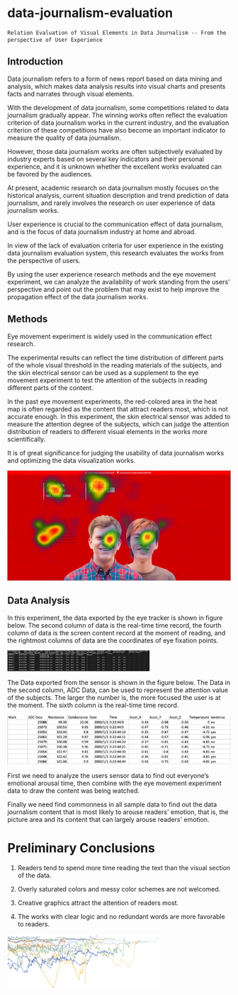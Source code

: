 # data-journalism-evaluation
	Relation Evaluation of Visual Elements in Data Journalism -- From the perspective of User Experience
## Introduction
Data journalism refers to a form of news report based on data mining and analysis, which makes data analysis results into visual charts and presents facts and narrates through visual elements.  


With the development of data journalism, some competitions related to data journalism gradually appear. The winning works often reflect the evaluation criterion of data journalism works in the current industry, and the evaluation criterion of these competitions have also become an important indicator to measure the quality of data journalism. 


However, those data journalism works are often subjectively evaluated by industry experts based on several key indicators and their personal experience, and it is unknown whether the excellent works evaluated can be favored by the audiences.


At present, academic research on data journalism mostly focuses on the historical analysis, current situation description and trend prediction of data journalism, and rarely involves the research on user experience of data journalism works. 


User experience is crucial to the communication effect of data journalism, and is the focus of data journalism industry at home and abroad. 


In view of the lack of evaluation criteria for user experience in the existing data journalism evaluation system, this research evaluates the works from the perspective of users. 


By using the user experience research methods and the eye movement experiment, we can analyze the availability of work standing from the users’ perspective and point out the problem that may exist to help improve the propagation effect of the data journalism works.
## Methods
Eye movement experiment is widely used in the communication effect research. 


The experimental results can reflect the time distribution of different parts of the whole visual threshold in the reading materials of the subjects, and the skin electrical sensor can be used as a supplement to the eye movement experiment to test the attention of the subjects in reading different parts of the content.


In the past eye movement experiments, the red-colored area in the heat map is often regarded as the content that attract readers most, which is not accurate enough. In this experiment, the skin electrical sensor was added to measure the attention degree of the subjects, which can judge the attention distribution of readers to different visual elements in the works more scientifically. 


It is of great significance for judging the usability of data journalism works and optimizing the data visualization works.


![heapmap](https://github.com/GYSTC2/data-journalism-evaluation/blob/master/pictures/Bolzano-1.png)
## Data Analysis
In this experiment, the data exported by the eye tracker is shown in figure below. The second column of data is the real-time time record, the fourth column of data is the screen content record at the moment of reading, and the rightmost columns of data are the coordinates of eye fixation points.


![eyetrack data](https://github.com/GYSTC2/data-journalism-evaluation/blob/master/pictures/eye%20track.png)


The Data exported from the sensor is shown in the figure below. The Data in the second column, ADC Data, can be used to represent the attention value of the subjects. The larger the number is, the more focused the user is at the moment. The sixth column is the real-time time record.


![sensor data](https://github.com/GYSTC2/data-journalism-evaluation/blob/master/pictures/Sensor.png)


First we need to analyze the users sensor data to find out everyone‘s emotional arousal time, then combine with the eye movement experiment data to draw the content was being watched. 


Finally we need find commonness in all sample data to find out the data journalism content that is most likely to arouse readers' emotion, that is, the picture area and its content that can largely arouse readers' emotion.

# Preliminary Conclusions
1. Readers tend to spend more time reading the text than the visual section of the data.


2. Overly saturated colors and messy color schemes are not welcomed.


3. Creative graphics attract the attention of readers most.


4. The works with clear logic and no redundant words are more favorable to readers.


![emotional curve](https://github.com/GYSTC2/data-journalism-evaluation/blob/master/pictures/reader's%20emotional%20curve.png)





